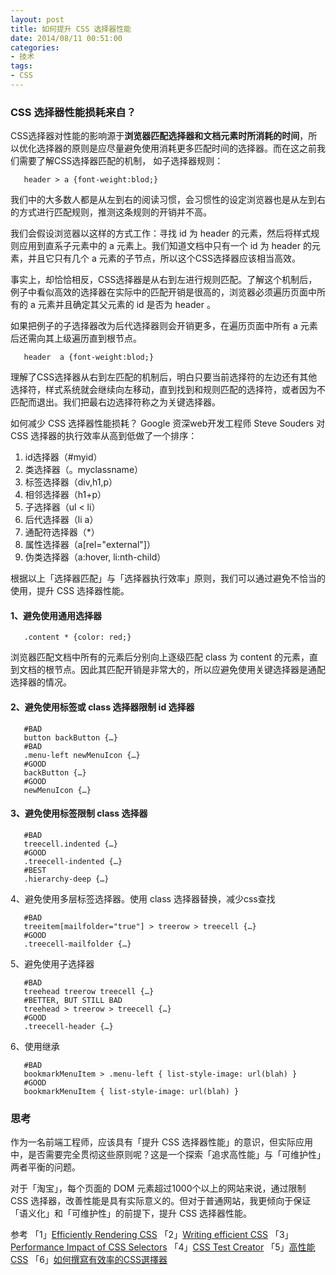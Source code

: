 ```yaml
---
layout: post
title: 如何提升 CSS 选择器性能
date: 2014/08/11 00:51:00
categories:
- 技术
tags:
- CSS
---
```


### CSS 选择器性能损耗来自？

CSS选择器对性能的影响源于**浏览器匹配选择器和文档元素时所消耗的时间**，所以优化选择器的原则是应尽量避免使用消耗更多匹配时间的选择器。而在这之前我们需要了解CSS选择器匹配的机制， 如子选择器规则：
```
   header > a {font-weight:blod;}
```

我们中的大多数人都是从左到右的阅读习惯，会习惯性的设定浏览器也是从左到右的方式进行匹配规则，推测这条规则的开销并不高。

我们会假设浏览器以这样的方式工作：寻找 id 为 header 的元素，然后将样式规则应用到直系子元素中的 a 元素上。我们知道文档中只有一个 id 为 header 的元素，并且它只有几个 a 元素的子节点，所以这个CSS选择器应该相当高效。

事实上，却恰恰相反，CSS选择器是从右到左进行规则匹配。了解这个机制后，例子中看似高效的选择器在实际中的匹配开销是很高的，浏览器必须遍历页面中所有的 a 元素并且确定其父元素的 id 是否为 header 。

如果把例子的子选择器改为后代选择器则会开销更多，在遍历页面中所有 a 元素后还需向其上级遍历直到根节点。
```
   header  a {font-weight:blod;}
```

理解了CSS选择器从右到左匹配的机制后，明白只要当前选择符的左边还有其他选择符，样式系统就会继续向左移动，直到找到和规则匹配的选择符，或者因为不匹配而退出。我们把最右边选择符称之为关键选择器。

如何减少 CSS 选择器性能损耗？ Google 资深web开发工程师 Steve Souders 对 CSS 选择器的执行效率从高到低做了一个排序：

1.  id选择器（#myid）
2.  类选择器（。myclassname）
3.  标签选择器（div,h1,p）
4.  相邻选择器（h1+p）
5.  子选择器（ul < li）
6.  后代选择器（li a）
7.  通配符选择器（*）
8.  属性选择器（a[rel="external"]）
9.  伪类选择器（a:hover, li:nth-child）

根据以上「选择器匹配」与「选择器执行效率」原则，我们可以通过避免不恰当的使用，提升 CSS 选择器性能。

#### 1、避免使用通用选择器
```
   .content * {color: red;}
```

浏览器匹配文档中所有的元素后分别向上逐级匹配 class 为 content 的元素，直到文档的根节点。因此其匹配开销是非常大的，所以应避免使用关键选择器是通配选择器的情况。

#### 2、避免使用标签或 class 选择器限制 id 选择器
```
   #BAD
   button backButton {…}
   #BAD
   .menu-left newMenuIcon {…}
   #GOOD
   backButton {…}
   #GOOD
   newMenuIcon {…}
```
#### 3、避免使用标签限制 class 选择器
```
   #BAD
   treecell.indented {…}
   #GOOD
   .treecell-indented {…}
   #BEST
   .hierarchy-deep {…}
```

4、避免使用多层标签选择器。使用 class 选择器替换，减少css查找
```
   #BAD
   treeitem[mailfolder="true"] > treerow > treecell {…}
   #GOOD
   .treecell-mailfolder {…}
```

5、避免使用子选择器
```
   #BAD
   treehead treerow treecell {…}
   #BETTER, BUT STILL BAD
   treehead > treerow > treecell {…}
   #GOOD
   .treecell-header {…}
```

6、使用继承
```
   #BAD
   bookmarkMenuItem > .menu-left { list-style-image: url(blah) }
   #GOOD
   bookmarkMenuItem { list-style-image: url(blah) }
```

### 思考

作为一名前端工程师，应该具有「提升 CSS 选择器性能」的意识，但实际应用中，是否需要完全贯彻这些原则呢？这是一个探索「追求高性能」与「可维护性」两者平衡的问题。

对于「淘宝」，每个页面的 DOM 元素超过1000个以上的网站来说，通过限制 CSS 选择器，改善性能是具有实际意义的。但对于普通网站，我更倾向于保证「语义化」和「可维护性」的前提下，提升 CSS 选择器性能。

参考 「1」[Efficiently Rendering CSS][1] 「2」[Writing efficient CSS][2] 「3」[Performance Impact of CSS Selectors][3] 「4」[CSS Test Creator][4] 「5」[高性能CSS][5] 「6」[如何撰寫有效率的CSS選擇器][6]

[1]: http://css-tricks.com/efficiently-rendering-css/

[2]: https://developer.mozilla.org/en-US/docs/Web/Guide/CSS/Writing_efficient_CSS?redirectlocale=en-US&redirectslug=Writing_Efficient_CSS

[3]: http://www.stevesouders.com/blog/2009/03/10/performance-impact-of-css-selectors/

[4]: http://stevesouders.com/efws/css-selectors/csscreate.php?n=1000&sel=div+div+div+div+div+div+a&body=background%3A+%23CFD&ne=1000

[5]: http://www.alloyteam.com/2012/10/high-performance-css/

[6]: http://www.mrmu.com.tw/2011/10/11/writing-efficient-css-selectors/

